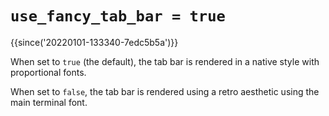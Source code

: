 # `use_fancy_tab_bar = true`

{{since('20220101-133340-7edc5b5a')}}

When set to `true` (the default), the tab bar is rendered in
a native style with proportional fonts.

When set to `false`, the tab bar is rendered using a retro
aesthetic using the main terminal font.

